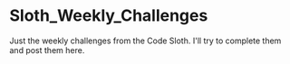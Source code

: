 # Sloth_Weekly_Challenges

Just the weekly challenges from the Code Sloth. I'll try to complete them and post them here.
